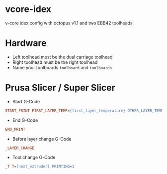 # vcore-idex
v-core idex config with octopus v1.1 and two EBB42 toolheads


# Hardware
- Left toolhead must be the dual carriage toolhead
- Right toolhead must be the right toolhead
- Name your toolboards ```toolboard``` and ```toolboardb```





# Prusa Slicer / Super Slicer

- Start G-Code
```ini
START_PRINT FIRST_LAYER_TEMP={first_layer_temperature} OTHER_LAYER_TEMP={temperature} BED_TEMP={first_layer_bed_temperature} INITIAL_TOOL={initial_tool} TOTAL_TOOLCHANGES={total_toolchanges} WIPE_TOWER={wipe_tower}
```

- End G-Code
```ini
END_PRINT
```

- Before layer change G-Code
```ini
_LAYER_CHANGE
```

- Tool change G-Code
```ini
_T T=[next_extruder] PRINTING=1
```
